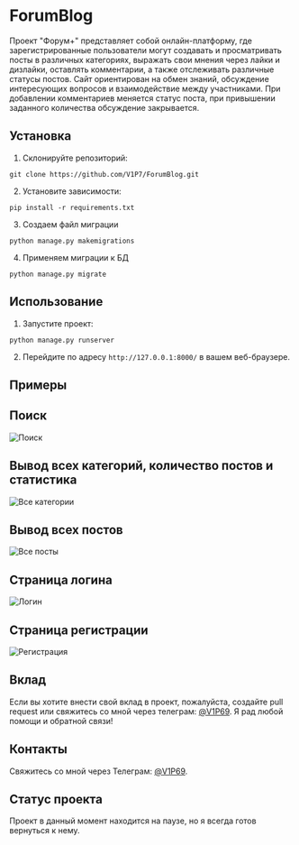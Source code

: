 # ForumBlog

Проект "Форум+" представляет собой онлайн-платформу, где зарегистрированные пользователи могут создавать и просматривать посты в различных категориях, выражать свои мнения через лайки и дизлайки, оставлять комментарии, а также отслеживать различные статусы постов. Сайт ориентирован на обмен знаний, обсуждение интересующих вопросов и взаимодействие между участниками. При добавлении комментариев меняется статус поста, при привышении заданного количества обсуждение закрывается.

## Установка

1. Склонируйте репозиторий:
   
```git clone https://github.com/V1P7/ForumBlog.git```

2. Установите зависимости:
   
```pip install -r requirements.txt```

3. Создаем файл миграции

```python manage.py makemigrations```

4. Применяем миграции к БД

```python manage.py migrate```

## Использование

1. Запустите проект:
   
```python manage.py runserver```

2. Перейдите по адресу `http://127.0.0.1:8000/` в вашем веб-браузере.

## Примеры

## Поиск
![Поиск](https://github.com/V1P7/ForumBlog/blob/main/media/1.png)

## Вывод всех категорий, количество постов и статистика
![Все категории](https://github.com/V1P7/ForumBlog/blob/main/media/2.png)

## Вывод всех постов
![Все посты](https://github.com/V1P7/ForumBlog/blob/main/media/3.png)

## Страница логина
![Логин](https://github.com/V1P7/ForumBlog/blob/main/media/4.png)

## Страница регистрации
![Регистрация](https://github.com/V1P7/ForumBlog/blob/main/media/5.png)

## Вклад
Если вы хотите внести свой вклад в проект, пожалуйста, создайте pull request или свяжитесь со мной через телеграм: [@V1P69](https://t.me/V1P69). Я рад любой помощи и обратной связи!

## Контакты

Свяжитесь со мной через Телеграм: [@V1P69](https://t.me/V1P69).

## Статус проекта

Проект в данный момент находится на паузе, но я всегда готов вернуться к нему.
